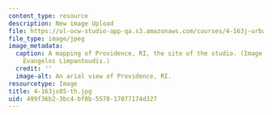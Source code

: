 ```yaml
---
content_type: resource
description: New image Upload
file: https://ol-ocw-studio-app-qa.s3.amazonaws.com/courses/4-163j-urban-design-studio-providence-spring-2005/499f36b23bc4bf8b557817077174d327_4-163js05-th.jpg
file_type: image/jpeg
image_metadata:
  caption: A mapping of Providence, RI, the site of the studio. (Image courtesy of
    Evangelos Limpantoudis.)
  credit: ''
  image-alt: An arial view of Providence, RI.
resourcetype: Image
title: 4-163js05-th.jpg
uid: 499f36b2-3bc4-bf8b-5578-17077174d327
---
```

